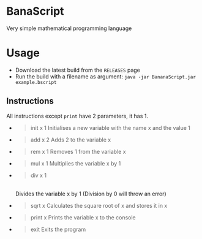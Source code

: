 # BanaScript
Very simple mathematical programming language

# Usage
- Download the latest build from the `RELEASES` page
- Run the build with a filename as argument: `java -jar BananaScript.jar example.bscript`

## Instructions
All instructions except `print` have 2 parameters, it has 1.
- > init x 1
  Initialises a new variable with the name x and the value 1

- > add x 2
  Adds 2 to the variable x
   
- > rem x 1
  Removes 1 from the variable x
   
- > mul x 1
  Multiplies the variable x by 1
  
- > div x 1
  <br>
  Divides the variable x by 1 (Division by 0 will throw an error)
  
- > sqrt x
  Calculates the square root of x and stores it in x

- > print x
  Prints the variable x to the console

- > exit
  Exits the program
